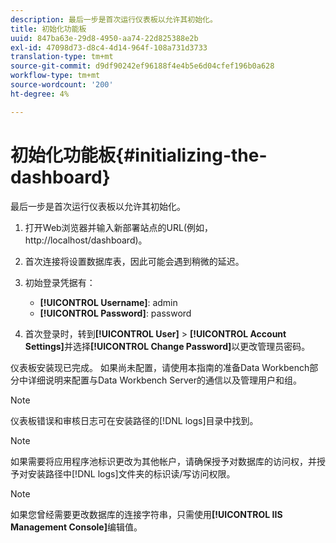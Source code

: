 ```yaml
---
description: 最后一步是首次运行仪表板以允许其初始化。
title: 初始化功能板
uuid: 847ba63e-29d8-4950-aa74-22d825388e2b
exl-id: 47098d73-d8c4-4d14-964f-108a731d3733
translation-type: tm+mt
source-git-commit: d9df90242ef96188f4e4b5e6d04cfef196b0a628
workflow-type: tm+mt
source-wordcount: '200'
ht-degree: 4%

---
```


# 初始化功能板{#initializing-the-dashboard}

最后一步是首次运行仪表板以允许其初始化。

1. 打开Web浏览器并输入新部署站点的URL(例如，http://localhost/dashboard)。
1. 首次连接将设置数据库表，因此可能会遇到稍微的延迟。
1. 初始登录凭据有：

   * **[!UICONTROL Username]**: admin
   * **[!UICONTROL Password]**: password

1. 首次登录时，转到&#x200B;**[!UICONTROL User]** > **[!UICONTROL Account Settings]**&#x200B;并选择&#x200B;**[!UICONTROL Change Password]**&#x200B;以更改管理员密码。

仪表板安装现已完成。 如果尚未配置，请使用本指南的准备Data Workbench部分中详细说明来配置与Data Workbench Server的通信以及管理用户和组。

>[!NOTE]
>
>仪表板错误和审核日志可在安装路径的[!DNL logs]目录中找到。

>[!NOTE]
>
>如果需要将应用程序池标识更改为其他帐户，请确保授予对数据库的访问权，并授予对安装路径中[!DNL logs]文件夹的标识读/写访问权限。

>[!NOTE]
>
>如果您曾经需要更改数据库的连接字符串，只需使用&#x200B;**[!UICONTROL IIS Management Console]**&#x200B;编辑值。
